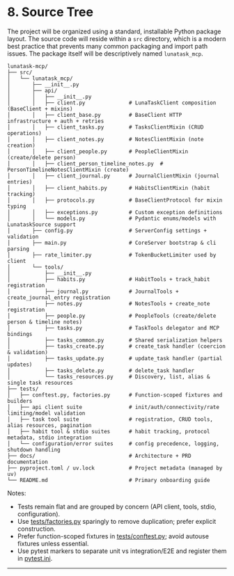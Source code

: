 # 8. Source Tree

The project will be organized using a standard, installable Python package layout. The source code will reside within a `src` directory, which is a modern best practice that prevents many common packaging and import path issues. The package itself will be descriptively named `lunatask_mcp`.

```text
lunatask-mcp/
├── src/
│   └── lunatask_mcp/
│       ├── __init__.py
│       ├── api/
│       │   ├── __init__.py
│       │   ├── client.py              # LunaTaskClient composition (BaseClient + mixins)
│       │   ├── client_base.py         # BaseClient HTTP infrastructure + auth + retries
│       │   ├── client_tasks.py        # TasksClientMixin (CRUD operations)
│       │   ├── client_notes.py        # NotesClientMixin (note creation)
│       │   ├── client_people.py       # PeopleClientMixin (create/delete person)
│       │   ├── client_person_timeline_notes.py  # PersonTimelineNotesClientMixin (create)
│       │   ├── client_journal.py      # JournalClientMixin (journal entries)
│       │   ├── client_habits.py       # HabitsClientMixin (habit tracking)
│       │   ├── protocols.py           # BaseClientProtocol for mixin typing
│       │   ├── exceptions.py          # Custom exception definitions
│       │   └── models.py              # Pydantic enums/models with LunataskSource support
│       ├── config.py                  # ServerConfig settings + validation
│       ├── main.py                    # CoreServer bootstrap & cli parsing
│       ├── rate_limiter.py            # TokenBucketLimiter used by client
│       └── tools/
│           ├── __init__.py
│           ├── habits.py              # HabitTools + track_habit registration
│           ├── journal.py             # JournalTools + create_journal_entry registration
│           ├── notes.py               # NotesTools + create_note registration
│           ├── people.py              # PeopleTools (create/delete person & timeline notes)
│           ├── tasks.py               # TaskTools delegator and MCP bindings
│           ├── tasks_common.py        # Shared serialization helpers
│           ├── tasks_create.py        # create_task handler (coercion & validation)
│           ├── tasks_update.py        # update_task handler (partial updates)
│           ├── tasks_delete.py        # delete_task handler
│           └── tasks_resources.py     # Discovery, list, alias & single task resources
├── tests/
│   ├── conftest.py, factories.py      # Function-scoped fixtures and builders
│   ├── api client suite               # init/auth/connectivity/rate limiting/model validation
│   ├── task tool suite                # registration, CRUD tools, alias resources, pagination
│   ├── habit tool & stdio suites      # habit tracking, protocol metadata, stdio integration
│   └── configuration/error suites     # config precedence, logging, shutdown handling
├── docs/                              # Architecture + PRD documentation
├── pyproject.toml / uv.lock           # Project metadata (managed by uv)
└── README.md                          # Primary onboarding guide
```

Notes:
- Tests remain flat and are grouped by concern (API client, tools, stdio, configuration).
- Use [tests/factories.py](tests/factories.py) sparingly to remove duplication; prefer explicit construction.
- Prefer function-scoped fixtures in [tests/conftest.py](tests/conftest.py); avoid autouse fixtures unless essential.
- Use pytest markers to separate unit vs integration/E2E and register them in [pytest.ini](pytest.ini).

---
